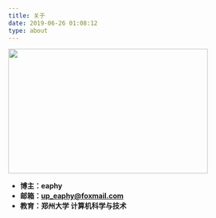 ```yaml
---
title: 关于
date: 2019-06-26 01:08:12
type: about
---
```


<img src="https://image.qtds.eu.org/api/cfile/AgACAgQAAyEGAASDlAOpAAMHZsBDxmoM5fo-xVmoX-eTfu6y8GoAAgnGMRs14AFS8RVZUHWtapgBAAMCAAN3AAM1BA" width = "400" height = "250"  align=center/>

 - **博主：eaphy**
 - **邮箱：up_eaphy@foxmail.com**
 - **教育：郑州大学 计算机科学与技术**